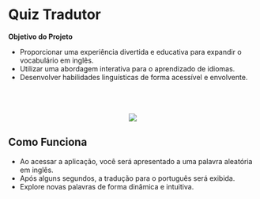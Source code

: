 # Quiz Tradutor



**Objetivo do Projeto**
- Proporcionar uma experiência divertida e educativa para expandir o vocabulário em inglês.
- Utilizar uma abordagem interativa para o aprendizado de idiomas.
- Desenvolver habilidades linguísticas de forma acessível e envolvente.
  <br>
  <br>
  <br>
  <br>


<div align="center">
<img src="https://github.com/Saraiva97/quiz-tradutor/assets/93497276/de60e8a9-e59e-46e8-b8b5-8ab7533b9ae8"/>
</div>


## Como Funciona
- Ao acessar a aplicação, você será apresentado a uma palavra aleatória em inglês.
- Após alguns segundos, a tradução para o português será exibida.
- Explore novas palavras de forma dinâmica e intuitiva.

